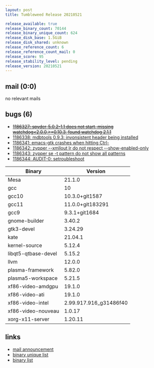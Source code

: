 ```yaml
---
layout: post
title: Tumbleweed Release 20210521

release_available: true
release_binary_count: 70144
release_binary_unique_count: 624
release_disk_base: 1.5GiB
release_disk_shared: unknown
release_reference_count: 6
release_reference_count_mail: 0
release_score: 95
release_stability_level: pending
release_version: 20210521
---
```


## mail (0:0)

no relevant mails

## bugs (6)

<!--more-->

- ~~[1186327: spyder-5.0.2-1.1 does not start, missing watchdog<2.0.0,>=0.10.3, found watchdog 2.1.1](https://bugzilla.opensuse.org/show_bug.cgi?id=1186327)~~
- [1186338: mdbtools 0.9.3: invonsistent header being installed](https://bugzilla.opensuse.org/show_bug.cgi?id=1186338)
- [1186341: emacs-gtk crashes when hitting Ctrl-<space>](https://bugzilla.opensuse.org/show_bug.cgi?id=1186341)
- [1186342: zypper --xmllout lr do not respect --show-enabled-only](https://bugzilla.opensuse.org/show_bug.cgi?id=1186342)
- [1186343: zypper se -t pattern do not show all patterns](https://bugzilla.opensuse.org/show_bug.cgi?id=1186343)
- [1186344: AUDIT-0: setroubleshoot](https://bugzilla.opensuse.org/show_bug.cgi?id=1186344)

Binary | Version
--- | ---
Mesa | 21.1.0
gcc | 10
gcc10 | 10.3.0+git1587
gcc11 | 11.0.0+git183291
gcc9 | 9.3.1+git1684
gnome-builder | 3.40.2
gtk3-devel | 3.24.29
kate | 21.04.1
kernel-source | 5.12.4
libqt5-qtbase-devel | 5.15.2
llvm | 12.0.0
plasma-framework | 5.82.0
plasma5-workspace | 5.21.5
xf86-video-amdgpu | 19.1.0
xf86-video-ati | 19.1.0
xf86-video-intel | 2.99.917.916_g31486f40
xf86-video-nouveau | 1.0.17
xorg-x11-server | 1.20.11

## links

- [mail announcement](https://github.com/boombatower/tumbleweed-review/issues/10)
- [binary unique list](http://download.opensuse.org/history/20210521/rpm.unique.list)
- [binary list](http://download.opensuse.org/history/20210521/rpm.list)
